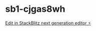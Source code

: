 # sb1-cjgas8wh

[Edit in StackBlitz next generation editor ⚡️](https://stackblitz.com/~/github.com/PurnimaJagannathan/sb1-cjgas8wh)